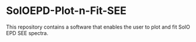 # SolOEPD-Plot-n-Fit-SEE
 This repository contains a software that enables the user to plot and fit SolO EPD SEE spectra. 
